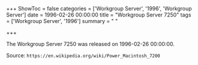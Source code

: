 +++
ShowToc = false
categories = ['Workgroup Server', '1996', 'Workgroup Server']
date = 1996-02-26 00:00:00
title = "Workgroup Server 7250"
tags = ['Workgroup Server', '1996']
summary = " "

+++

The Workgroup Server 7250 was released on 1996-02-26 00:00:00.

Source: `https://en.wikipedia.org/wiki/Power_Macintosh_7200`


